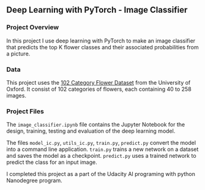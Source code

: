 ## Deep Learning with PyTorch - Image Classifier

### Project Overview
In this project I use deep learning with PyTorch to make an image classifier that predicts the top K flower classes and their associated probabilities from a picture.  

### Data
This project uses the [102 Category Flower Dataset](http://www.robots.ox.ac.uk/~vgg/data/flowers/102/index.html) from the University of Oxford. It consist of 102 categories of flowers, each containing 40 to 258 images.

### Project Files
The `image_classifier.ipynb` file contains the Jupyter Notebook for the design, training, testing and evaluation of the deep learning model.

The files `model_ic.py`, `utils_ic.py`, `train.py`, `predict.py` convert the model into a command line application. `train.py` trains a new network on a dataset and saves the model as a checkpoint. `predict.py` uses a trained network to predict the class for an input image.

I completed this project as a part of the Udacity AI programing with python Nanodegree program. 
